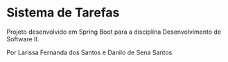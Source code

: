 # Sistema de Tarefas #

Projeto desenvolvido em Spring Boot para a disciplina Desenvolvimento de Software II.

Por Larissa Fernanda dos Santos e Danilo de Sena Santos
